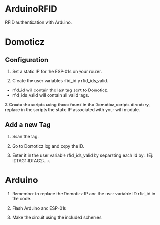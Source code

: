 # ArduinoRFID
RFID authentication with Arduino.

# Domoticz

## Configuration

1. Set a static IP for the ESP-01s on your router.

2. Create the user variables rfid_id y rfid_ids_valid.
* rfid_id will contain the last tag sent to Domoticz.
* rfid_ids_valid will contain all valid tags.

3 Create the scripts using those found in the Domoticz_scripts directory, replace in the scripts the static IP associated with your wifi module.

## Add a new Tag

1. Scan the tag.

2. Go to Domoticz log and copy the ID.

3. Enter it in the user variable rfid_ids_valid by separating each Id by : (Ej: IDTAG1:IDTAG2:...).


# Arduino

1. Remember to replace the Domoticz IP and the user variable ID rfid_id in the code.

2. Flash Arduino and ESP-01s

3. Make the circuit using the included schemes